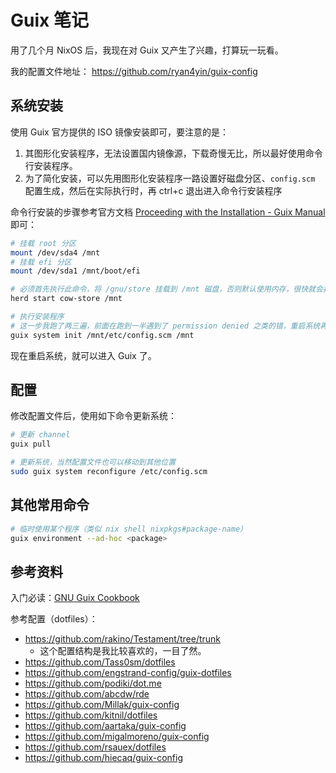 # Guix 笔记

用了几个月 NixOS 后，我现在对 Guix 又产生了兴趣，打算玩一玩看。

我的配置文件地址： https://github.com/ryan4yin/guix-config

## 系统安装

使用 Guix 官方提供的 ISO 镜像安装即可，要注意的是：

1. 其图形化安装程序，无法设置国内镜像源，下载奇慢无比，所以最好使用命令行安装程序。
2. 为了简化安装，可以先用图形化安装程序一路设置好磁盘分区、`config.scm` 配置生成，然后在实际执行时，再 ctrl+c 退出进入命令行安装程序

命令行安装的步骤参考官方文档 [Proceeding with the Installation - Guix Manual](https://guix.gnu.org/manual/en/html_node/Proceeding-with-the-Installation.html) 即可：

```bash
# 挂载 root 分区
mount /dev/sda4 /mnt
# 挂载 efi 分区
mount /dev/sda1 /mnt/boot/efi

# 必须首先执行此命令，将 /gnu/store 挂载到 /mnt 磁盘，否则默认使用内存，很快就会报错 no space left on device
herd start cow-store /mnt

# 执行安装程序
# 这一步我跑了两三遍，前面在跑到一半遇到了 permission denied 之类的错，重启系统再重来就好了
guix system init /mnt/etc/config.scm /mnt
```

现在重启系统，就可以进入 Guix 了。

## 配置

修改配置文件后，使用如下命令更新系统：

```bash
# 更新 channel
guix pull

# 更新系统，当然配置文件也可以移动到其他位置
sudo guix system reconfigure /etc/config.scm
```

## 其他常用命令

```bash
# 临时使用某个程序（类似 nix shell nixpkgs#package-name）
guix environment --ad-hoc <package>
```

## 参考资料

入门必读：[GNU Guix Cookbook](https://guix.gnu.org/en/cookbook/en/guix-cookbook.html)

参考配置（dotfiles）：

- https://github.com/rakino/Testament/tree/trunk
    - 这个配置结构是我比较喜欢的，一目了然。
- https://github.com/Tass0sm/dotfiles
- https://github.com/engstrand-config/guix-dotfiles
- https://github.com/podiki/dot.me
- https://github.com/abcdw/rde
- https://github.com/Millak/guix-config
- https://github.com/kitnil/dotfiles
- https://github.com/aartaka/guix-config
- https://github.com/migalmoreno/guix-config
- https://github.com/rsauex/dotfiles
- https://github.com/hiecaq/guix-config

